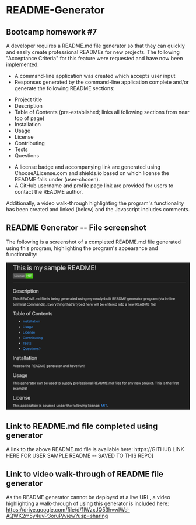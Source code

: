 # README-Generator

## Bootcamp homework #7

A developer requires a README.md file generator so that they can quickly and easily create professional READMEs for new projects. The following "Acceptance Criteria" for this feature were requested and have now been implemented:

- A command-line application was created which accepts user input
- Responses generated by the command-line application complete and/or generate the following README sections:

* Project title
* Description
* Table of Contents (pre-established; links all following sections from near top of page)
* Installation
* Usage
* License
* Contributing
* Tests
* Questions

- A license badge and accompanying link are generated using ChooseALicense.com and shields.io based on which license the README falls under (user-chosen).
- A GitHub username and profile page link are provided for users to contact the README author.

Additionally, a video walk-through highlighting the program's functionality has been created and linked (below) and the Javascript includes comments.

## README Generator -- File screenshot

The following is a screenshot of a completed README.md file generated using this program, highlighting the program's appearance and functionality:

![Completed README.md document. This image includes: a header indicating the title of the program; a badge showing its related license; and a project description followed by a Table of Contents and related README sections.](./assets/README-screenshot.png)

## Link to README.md file completed using generator

A link to the above README.md file is available here: https://GITHUB LINK HERE FOR USER SAMPLE README -- SAVED TO THIS REPO]

## Link to video walk-through of README file generator

As the README generator cannot be deployed at a live URL, a video highlighting a walk-through of using this generator is included here: https://drive.google.com/file/d/1lWzxJQ53hvwlWd-AQWK2m5y4uvP3oruP/view?usp=sharing

